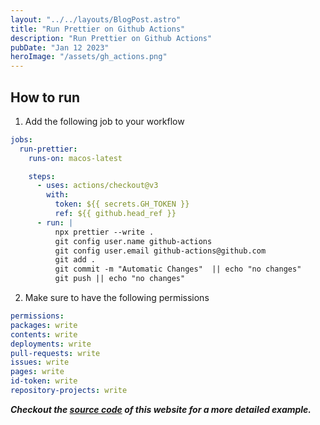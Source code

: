 ```yaml
---
layout: "../../layouts/BlogPost.astro"
title: "Run Prettier on Github Actions"
description: "Run Prettier on Github Actions"
pubDate: "Jan 12 2023"
heroImage: "/assets/gh_actions.png"
---
```


## How to run

1. Add the following job to your workflow

```yaml
jobs:
  run-prettier:
    runs-on: macos-latest

    steps:
      - uses: actions/checkout@v3
        with:
          token: ${{ secrets.GH_TOKEN }}
          ref: ${{ github.head_ref }}
      - run: |
          npx prettier --write .
          git config user.name github-actions
          git config user.email github-actions@github.com
          git add . 
          git commit -m "Automatic Changes"  || echo "no changes"
          git push || echo "no changes"
```

2. Make sure to have the following permissions

```yaml
permissions:
packages: write
contents: write
deployments: write
pull-requests: write
issues: write
pages: write
id-token: write
repository-projects: write
```

**_Checkout the [source code](https://github.com/bjbagher/bjbagher.github.io) of this website for a more detailed example._**
